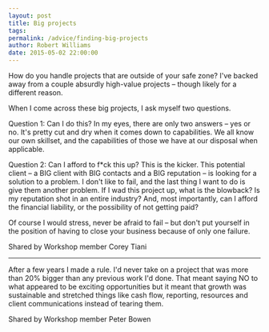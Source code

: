 ```yaml
---
layout: post
title: Big projects
tags: 
permalink: /advice/finding-big-projects
author: Robert Williams
date: 2015-05-02 22:00:00
---
```

How do you handle projects that are outside of your safe zone?
I've backed away from a couple absurdly high-value projects – though likely for a different reason.

When I come across these big projects, I ask myself two questions.

Question 1: Can I do this? 
In my eyes, there are only two answers – yes or no. It's pretty cut and dry when it comes down to capabilities. We all know our own skillset, and the capabilities of those we have at our disposal when applicable.

Question 2: Can I afford to f*ck this up?
This is the kicker. This potential client – a BIG client with BIG contacts and a BIG reputation – is looking for a solution to a problem. I don't like to fail, and the last thing I want to do is give them another problem. If I wad this project up, what is the blowback? Is my reputation shot in an entire industry? And, most importantly, can I afford the financial liability, or the possibility of not getting paid?

Of course I would stress, never be afraid to fail – but don't put yourself in the position of having to close your business because of only one failure.

Shared by Workshop member Corey Tiani

---

After a few years I made a rule. I'd never take on a project that was more than 20% bigger than any previous work I'd done. That meant saying NO to what appeared to be exciting opportunities but it meant that growth was sustainable and stretched things like cash flow, reporting, resources and client communications instead of tearing them.

Shared by Workshop member Peter Bowen